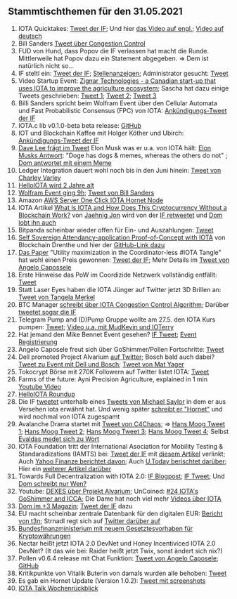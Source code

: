 
## Stammtischthemen für den 31.05.2021
1. IOTA Quicktakes: [Tweet der IF](https://twitter.com/iota/status/1396819084487049217?s=20); Und hier [das Video auf engl.](https://www.youtube.com/watch?v=doQpAyps4Gg); [Video auf deutsch](https://www.youtube.com/watch?v=ZjijkjlAtDE&feature=youtu.be)
2. Bill Sanders [Tweet über Congestion Control](https://twitter.com/BillySandersIF/status/1396837543635730438?s=19)
3. FUD von Hund, dass Popov die IF verlassen hat macht die Runde. Mittlerweile hat Popov dazu ein Statement abgegeben. => Dem ist natürlich nicht so...
4. IF steltl ein: [Tweet der IF](https://twitter.com/iota/status/1396858813144309768?s=19); [Stellenanzeigen](https://iota.bamboohr.com/jobs/view.php?id=148&source=aWQ9NA%3D%3D); Administrator gesucht: [Tweet](https://twitter.com/iota/status/1397583613139509250)
5. Video Startup Event: [Zignar Technologies - a Canadian start-up that uses IOTA to improve the agriculture ecosystem](https://www.youtube.com/watch?v=P3sKtI9z2BU); Sascha hat dazu einige Tweets geschrieben: [Tweet 1](https://twitter.com/sascha1337/status/1397103067393265664?s=20); [Tweet 2](https://twitter.com/wEEtoZ/status/1397109270714462208?s=20); [Tweet 3](https://twitter.com/sascha1337/status/1393632865032704005?s=20)
6. Billi Sanders spricht beim Wolfram Event über den Cellular Automata und Fast Probabilistic Consensus (FPC) von IOTA: [Ankündigungs-Tweet der IF](https://twitter.com/iota/status/1397123158239584266)
7. IOTA.c lib v0.1.0-beta beta release: [GitHub](https://github.com/iotaledger/iota.c/releases/tag/v0.1.0-beta)
8. IOT und Blockchain Kaffee mit Holger Köther und Ubirch: [Ankündigungs-Tweet der IF](https://twitter.com/iota/status/1397221113277603841)
9. [Dave Lee frägt im Tweet](https://twitter.com/heydave7/status/1396949202622586881?s=20) Elon Musk was er u.a. von IOTA hält: [Elon Musks Antwort](https://twitter.com/elonmusk/status/1397064185222078467?s=20): "Doge has dogs & memes, whereas the others do not" ; [Dom antwortet mit einem Meme](https://twitter.com/DomSchiener/status/1397073256553885696?s=20)
10. Ledger Integration dauert wohl noch bis in den Juni hinein: [Tweet von Charley Varley](https://twitter.com/c_varley/status/1397211470023348224?s=20)
11. [HelloIOTA wird 2 Jahre alt](https://twitter.com/ChrisMuellerHI/status/1397104535030599680?s=20)
12. [Wolfram Event ging 9h](https://youtu.be/cS4u-VpmC98); [Tweet von Bill Sanders](https://twitter.com/BillySandersIF/status/1397969502575501314?s=19)
13. Amazon [AWS Server One Click IOTA Hornet Node](https://twitter.com/iota/status/1397601953115422736?s=20)
14. IOTA Artikel [What Is IOTA and How Does This Cryptocurrency Without a Blockchain Work?](https://www.makeuseof.com/what-is-iota/) von [Jaehnig Jon](https://twitter.com/JaehnigJon/status/1397561077219659781?s=20) wird von der [IF retweetet](https://twitter.com/iota/status/1397538323779002376?s=20) und [Dom lobt ihn auch](https://twitter.com/DomSchiener/status/1397570996756963328?s=20)
15. Bitpanda scheinbar wieder offen für Ein- und Auszahlungen: [Tweet](https://twitter.com/bohl_oliver/status/1397529166803656710?s=20)
16. [Self Sovereign Attendancy-application Proof-of-Concept with IOTA](https://youtu.be/1he99ffqX2I) von Blockchain Drenthe und hier der [GitHub-Link dazu](https://gitlab.com/blockchainlabdrenthe/nodeSSA)
17. [Das Paper](https://www.researchgate.net/publication/349916426_Utility_maximisation_in_the_Coordinator-less_IOTA_Tangle) "Utility maximization in the Coordinator-less #IOTA Tangle" hat wohl einen Preis gewonnen: [Tweet der IF](https://twitter.com/iota/status/1397492813038825474); Mehr Details im [Tweet von Angelo Capossele](https://twitter.com/AngeloCapossele/status/1397503970814439424?s=20)
18. Erste Hinweise das PoW im Coordizide Netzwerk vollständig entfällt: [Tweet](https://twitter.com/Vrom14286662/status/1397784195502649346?s=20)
19. Statt Laser Eyes haben die IOTA Jünger auf Twitter jetzt 3D Brillen an: [Tweet von Tangela Merkel](https://twitter.com/TangleaMerkle/status/1397472720594644997?s=20)
20. BTC Manager [schreibt über IOTA Congestion Control Algorithm](https://btcmanager.com/iotas-icca-live-goshimmer/?utm_source=CryptoMarketCap&utm_medium=app); Darüber [tweetet sogar die IF](https://btcmanager.com/iotas-icca-live-goshimmer/?utm_source=CryptoMarketCap&utm_medium=app)
21. Telegram Pump and (D)Pump Gruppe wollte am 27.5. den IOTA Kurs pumpen: [Tweet](https://twitter.com/Vrom14286662/status/1397625391964119042?s=20); [Video u.a. mit MudKevin und IOTerry](https://www.youtube.com/watch?v=tohQ7JSO8p0)
22. Hat jemand den Mike Bennet Event gesehen? [IF Tweet](https://twitter.com/iota/status/1395771774512553985?s=20); [Event Registrierung](https://www.blockchainireland.ie/events/keeping-it-simple-data-tenets-and-standards-for-success-in-the-age-of-dlt/)
23. Angelo Caposele freut sich über GoShimmer/Pollen Fortschritte: [Tweet](https://twitter.com/AngeloCapossele/status/1397301377727180808?s=20)
24. Dell promoted Project Alvarium [auf Twitter](https://twitter.com/dellemc/status/1397662073413373958?s=21); Bosch bald auch dabei? [Tweet zu Event mit Dell und Bosch](https://twitter.com/Vrom14286662/status/1397861875979796484?s=20); [Tweet von Mat Yager](https://twitter.com/Mat_Yarger/status/1397674664080588802?s=20)
25. Tokocrypt Börse mit 270K Followern auf Twitter listet IOTA: [Tweet](https://twitter.com/Tokocrypto/status/1397825275958681603?s=20)
26. Farms of the future: Ayni Precision Agriculture, explained in 1 min [Youtube Video](https://www.youtube.com/watch?v=D17iJmwrVnQ&feature=youtu.be)
27. [HelloIOTA Roundup](https://www.youtube.com/watch?v=OCDibZb1XYE)
28. Die IF [tweetet](https://twitter.com/iota/status/1397938363508875267?s=20) unterhalb eines [Tweets von Michael Saylor](https://twitter.com/michael_saylor/status/1397903820114513920?s=20) in dem er aus Versehen iota erwähnt hat. Und wenig später [schreibt er "Hornet"](https://twitter.com/michael_saylor/status/1399009463055618048?s=20) und wird nochmal von IOTA zugespamt
29. Avalanche Drama startet mit [Tweet von C4Chaos](https://twitter.com/c4chaos/status/1397714670727827457?s=20); => [Hans Moog Tweet 1](https://twitter.com/hus_qy/status/1397826684037079040?s=20); [Hans Moog Tweet 2](https://twitter.com/hus_qy/status/1397845251767910403?s=20); [Hans Moog Tweet 3](https://twitter.com/hus_qy/status/1397855529930838018?s=20); [Hans Moog Tweet 4](https://twitter.com/hus_qy/status/1398061358336425985?s=20); Selbst [Evaldas medet sich zu Wort](https://twitter.com/lunfardo314/status/1397838402351927299?s=20)
30. IOTA Foundation tritt der International Asociation for Mobility Testing & Standaradizations (IAMTS) bei: [Tweet der IF](https://twitter.com/iota/status/1398217551683915776?s=19) mit [diesem Artikel](https://www.sae.org/news/press-room/2021/05/the-iota-foundation-dspace-and-the-transtec-group-join-the-international-alliance-for-mobility-testing--standardization) verlinkt; Auch [Yahoo Finanze berichtet davon](https://finance.yahoo.com/news/iota-foundation-dspace-transtec-group-171500319.html?guccounter=1); Auch [U.Today berischtet darüber](https://u.today/iota-joins-international-alliance-of-companies-working-in-autonomous-driving-sector); Hier ein [weiterer Artikel darüber](http://www.prweb.com/releases/the_iota_foundation_dspace_and_the_transtec_group_join_the_international_alliance_for_mobility_testing_standardization/prweb17969994.htm)
31. Towards Full Decentralization with IOTA 2.0: [IF Blogpost](https://blog.iota.org/path-towards-full-decentralization-with-iota-2-0/); [IF Tweet](https://twitter.com/iota/status/1398310675617832961?s=20); Und [Dom schreibt nur Wen?](https://twitter.com/DomSchiener/status/1398334197895417856?s=20)
32. Youtube: [DEXES über Projekt Alvarium](https://www.youtube.com/watch?v=KhBmeVJRxHU); UnCoined: [#24 IOTA's GoShimmer and ICCA](https://www.youtube.com/watch?v=5p-XfmPOyao); Die Dame hat noch viel mehr [Videos über IOTA](https://www.youtube.com/channel/UCtpz9oCJlMzviwSksDMNBLw)
33. [Dom im +3 Magazin](https://viewer.joomag.com/-3-magazin-mai-2021/0197391001622036406?short&); [Tweet der IF](https://twitter.com/iota/status/1398331691253616642?s=20) dazu
34. EU macht scheinbar zentrale Datenbank für den digitalen EUR: [Bericht von t3n](https://t3n.de/news/konzept-digital-euro-ezb-1381149/); Strnadl regt sich auf [Twitter darüber auf](https://twitter.com/archimate/status/1398350507551465475?s=20)
35. [Bundesfinanzministerium mit neuem Gesetztesvorhaben für Kryptowährungen](https://www.bundesfinanzministerium.de/Content/DE/Gesetzestexte/Gesetze_Gesetzesvorhaben/Abteilungen/Abteilung_VII/19_Legislaturperiode/2021-05-26-Kryptowertetransfer-Verordnung/0-Gesetz.html)
36. Nectar heißt jetzt IOTA 2.0 DevNet und Honey Incentiviced IOTA 2.0 DevNet? (It das wie bei: Raider heißt jetzt Twix, sonst ändert sich nix?)
37. Pollen v0.6.4 release mit Chat Funktion: [Tweet von Angelo Caposele](https://twitter.com/AngeloCapossele/status/1398605462082306049?s=20); [GitHub](https://github.com/iotaledger/goshimmer/releases/tag/v0.6.4)
38. Kritikpunkte von Vitalik Buterin von damals wurden alle behoben: [Tweet](https://twitter.com/outbreeak/status/1398328549967286273?s=20)
39. Es gab ein Hornet Update (Version 1.0.2): [Tweet mit screenshots](https://twitter.com/Vrom14286662/status/1398699973647216643?s=20)
40. [IOTA Talk Wochenrückblick](https://www.iota-talk.com/index.php?article-amp/90-wochenr%C3%BCckblick-vom-23-bis-29-mai-2021/&article%2F90-wochenr%C3%BCckblick-vom-23-bis-29-mai-2021%2F=&__twitter_impression=true)

